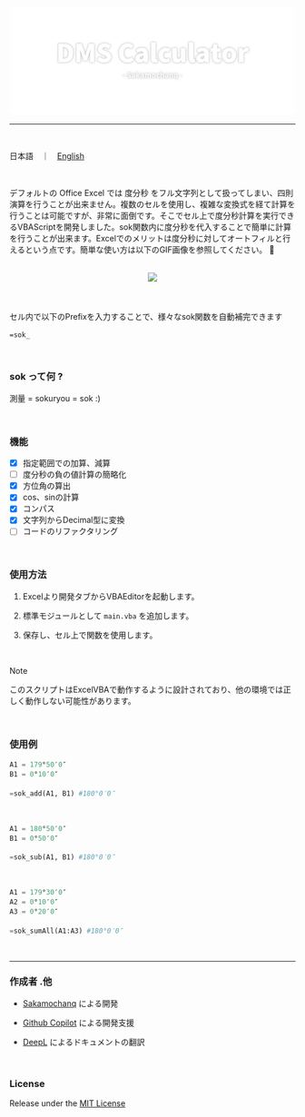 <div align="center">
    <a href="#">
        <img src="./assets/DMS-Calculator-Logo.png" width="500px">
    </a>
    <br>
    <hr>
</div>

<br>

日本語　｜　[English](./docs/README-en.md)

<br>

デフォルトの Office Excel では 度分秒 をフル文字列として扱ってしまい、四則演算を行うことが出来ません。複数のセルを使用し、複雑な変換式を経て計算を行うことは可能ですが、非常に面倒です。そこでセル上で度分秒計算を実行できるVBAScriptを開発しました。sok関数内に度分秒を代入することで簡単に計算を行うことが出来ます。Excelでのメリットは度分秒に対してオートフィルと行えるという点です。簡単な使い方は以下のGIF画像を参照してください。 🌵

<br>

<div align="center">
    <a href="#">
        <img src="./assets/DMS-Calculator-Demo.gif" width="450px">
    </a>
</div>

<br>
<br>

セル内で以下のPrefixを入力することで、様々なsok関数を自動補完できます
```
=sok_
```

<br>

### sok って何 ?

測量 = sokuryou = sok :)

<br>

### 機能
- [x] 指定範囲での加算、減算
- [ ] 度分秒の負の値計算の簡略化
- [x] 方位角の算出
- [x] cos、sinの計算
- [x] コンパス
- [x] 文字列からDecimal型に変換
- [ ] コードのリファクタリング

<br>

### 使用方法

1.  Excelより開発タブからVBAEditorを起動します。

2.  標準モジュールとして `main.vba` を追加します。

3.  保存し、セル上で関数を使用します。  

<br>

> [!Note]  
> このスクリプトはExcelVBAで動作するように設計されており、他の環境では正しく動作しない可能性があります。
<br>

### 使用例

```python
A1 = 179°50′0″
B1 = 0°10′0″

=sok_add(A1, B1) #180°0′0″
```

<br>

```python
A1 = 180°50′0″
B1 = 0°50′0″

=sok_sub(A1, B1) #180°0′0″
```

<br>

```python
A1 = 179°30′0″
A2 = 0°10′0″
A3 = 0°20′0″

=sok_sumAll(A1:A3) #180°0′0″
```

<br>
<hr>

### 作成者 .他

- [Sakamochanq](https://github.com/Sakamochanq) による開発

- [Github Copilot](https://github.com/features/copilot) による開発支援

- [DeepL](https://www.deepl.com/) によるドキュメントの翻訳

<br>

### License

Release under the [MIT License](https://github.com/Sakamochanq/DMS-Calculator/blob/master/LICENSE)
